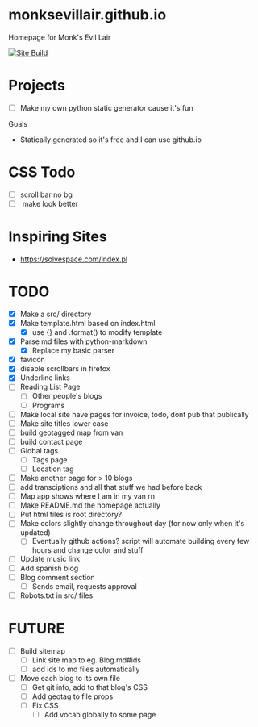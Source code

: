 # monksevillair.github.io
Homepage for Monk's Evil Lair

[![Site Build](https://github.com/monksevillair/monksevillair.github.io/actions/workflows/python-app.yml/badge.svg)](https://github.com/monksevillair/monksevillair.github.io/actions/workflows/python-app.yml)

# Projects
- [ ] Make my own python static generator cause it's fun

Goals
- Statically generated so it's free and I can use github.io

# CSS Todo
- [ ] scroll bar no bg
- [ ] <vocab> make look better

# Inspiring Sites
- https://solvespace.com/index.pl

# TODO
- [x] Make a src/ directory
- [x] Make template.html based on index.html
  - [x] use {} and .format() to modify template
- [x] Parse md files with python-markdown
  - [x] Replace my basic parser
- [x] favicon
- [x] disable scrollbars in firefox
- [x] Underline links
- [ ] Reading List Page
  - [ ] Other people's blogs
  - [ ] Programs
- [ ] Make local site have pages for invoice, todo, dont pub that publically
- [ ] Make site titles lower case
- [ ] build geotagged map from van
- [ ] build contact page
- [ ] Global tags
  - [ ] Tags page
  - [ ] Location tag
- [ ] Make another page for > 10 blogs
- [ ] add transciptions and all that stuff we had before back
- [ ] Map app shows where I am in my van rn
- [ ] Make README.md the homepage actually
- [ ] Put html files is root directory?
- [ ] Make colors slightly change throughout day (for now only when it's updated)
  - [ ] Eventually github actions? script will automate building every few hours and change color and stuff
- [ ] Update music link
- [ ] Add spanish blog
- [ ] Blog comment section
  - [ ] Sends email, requests approval
- [ ] Robots.txt in src/ files

# FUTURE
- [ ] Build sitemap
  - [ ] Link site map to eg. Blog.md#ids
  - [ ] add ids to md files automatically
- [ ] Move each blog to its own file
    - [ ] Get git info, add to that blog's CSS
    - [ ] Add geotag to file props
    - [ ] Fix <vocab> CSS
		- [ ] Add vocab globally to some page

